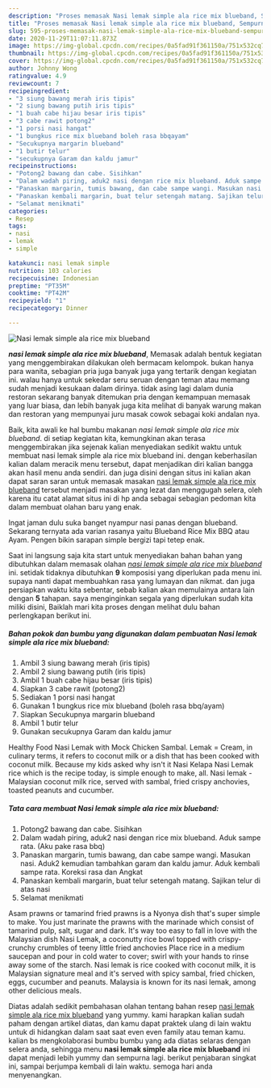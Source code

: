 ```yaml
---
description: "Proses memasak Nasi lemak simple ala rice mix blueband, Sempurna"
title: "Proses memasak Nasi lemak simple ala rice mix blueband, Sempurna"
slug: 595-proses-memasak-nasi-lemak-simple-ala-rice-mix-blueband-sempurna
date: 2020-11-29T11:07:11.873Z
image: https://img-global.cpcdn.com/recipes/0a5fad91f361150a/751x532cq70/nasi-lemak-simple-ala-rice-mix-blueband-foto-resep-utama.jpg
thumbnail: https://img-global.cpcdn.com/recipes/0a5fad91f361150a/751x532cq70/nasi-lemak-simple-ala-rice-mix-blueband-foto-resep-utama.jpg
cover: https://img-global.cpcdn.com/recipes/0a5fad91f361150a/751x532cq70/nasi-lemak-simple-ala-rice-mix-blueband-foto-resep-utama.jpg
author: Johnny Wong
ratingvalue: 4.9
reviewcount: 7
recipeingredient:
- "3 siung bawang merah iris tipis"
- "2 siung bawang putih iris tipis"
- "1 buah cabe hijau besar iris tipis"
- "3 cabe rawit potong2"
- "1 porsi nasi hangat"
- "1 bungkus rice mix blueband boleh rasa bbqayam"
- "Secukupnya margarin blueband"
- "1 butir telur"
- "secukupnya Garam dan kaldu jamur"
recipeinstructions:
- "Potong2 bawang dan cabe. Sisihkan"
- "Dalam wadah piring, aduk2 nasi dengan rice mix blueband. Aduk sampe rata. (Aku pake rasa bbq)"
- "Panaskan margarin, tumis bawang, dan cabe sampe wangi. Masukan nasi. Aduk2 kemudian tambahkan garam dan kaldu jamur. Aduk kembali sampe rata. Koreksi rasa dan Angkat"
- "Panaskan kembali margarin, buat telur setengah matang. Sajikan telur di atas nasi"
- "Selamat menikmati"
categories:
- Resep
tags:
- nasi
- lemak
- simple

katakunci: nasi lemak simple 
nutrition: 103 calories
recipecuisine: Indonesian
preptime: "PT35M"
cooktime: "PT42M"
recipeyield: "1"
recipecategory: Dinner

---
```



![Nasi lemak simple ala rice mix blueband](https://img-global.cpcdn.com/recipes/0a5fad91f361150a/751x532cq70/nasi-lemak-simple-ala-rice-mix-blueband-foto-resep-utama.jpg)

<b><i>nasi lemak simple ala rice mix blueband</i></b>, Memasak adalah bentuk kegiatan yang menggembirakan dilakukan oleh bermacam kelompok. bukan hanya para wanita, sebagian pria juga banyak juga yang tertarik dengan kegiatan ini. walau hanya untuk sekedar seru seruan dengan teman atau memang sudah menjadi kesukaan dalam dirinya. tidak asing lagi dalam dunia restoran sekarang banyak ditemukan pria dengan kemampuan memasak yang luar biasa, dan lebih banyak juga kita melihat di banyak warung makan dan restoran yang mempunyai juru masak cowok sebagai koki andalan nya.

Baik, kita awali ke hal bumbu makanan <i>nasi lemak simple ala rice mix blueband</i>. di setiap kegiatan kita, kemungkinan akan terasa menggembirakan jika sejenak kalian menyediakan sedikit waktu untuk membuat nasi lemak simple ala rice mix blueband ini. dengan keberhasilan kalian dalam meracik menu tersebut, dapat menjadikan diri kalian bangga akan hasil menu anda sendiri. dan juga disini dengan situs ini kalian akan dapat saran saran untuk memasak masakan <u>nasi lemak simple ala rice mix blueband</u> tersebut menjadi masakan yang lezat dan menggugah selera, oleh karena itu catat alamat situs ini di hp anda sebagai sebagian pedoman kita dalam membuat olahan baru yang enak.

Ingat jaman dulu suka banget nyampur nasi panas dengan blueband. Sekarang ternyata ada varian rasanya yaitu Blueband Rice Mix BBQ atau Ayam. Pengen bikin sarapan simple bergizi tapi tetep enak.


Saat ini langsung saja kita start untuk menyediakan bahan bahan yang dibutuhkan dalam memasak olahan <u><i>nasi lemak simple ala rice mix blueband</i></u> ini. setidak tidaknya dibutuhkan <b>9</b> komposisi yang diperlukan pada menu ini. supaya nanti dapat membuahkan rasa yang lumayan dan nikmat. dan juga persiapkan waktu kita sebentar, sebab kalian akan memulainya antara lain dengan <b>5</b> tahapan. saya menginginkan segala yang diperlukan sudah kita miliki disini, Baiklah mari kita proses dengan melihat dulu bahan perlengkapan berikut ini.

<!--inarticleads1-->

##### Bahan pokok dan bumbu yang digunakan dalam pembuatan Nasi lemak simple ala rice mix blueband:

1. Ambil 3 siung bawang merah (iris tipis)
1. Ambil 2 siung bawang putih (iris tipis)
1. Ambil 1 buah cabe hijau besar (iris tipis)
1. Siapkan 3 cabe rawit (potong2)
1. Sediakan 1 porsi nasi hangat
1. Gunakan 1 bungkus rice mix blueband (boleh rasa bbq/ayam)
1. Siapkan Secukupnya margarin blueband
1. Ambil 1 butir telur
1. Gunakan secukupnya Garam dan kaldu jamur


Healthy Food Nasi Lemak with Mock Chicken Sambal. Lemak = Cream, in culinary terms, it refers to coconut milk or a dish that has been cooked with coconut milk. Because my kids asked why isn&#39;t it Nasi Kelapa Nasi Lemak rice which is the recipe today, is simple enough to make, all. Nasi lemak - Malaysian coconut milk rice, served with sambal, fried crispy anchovies, toasted peanuts and cucumber. 

<!--inarticleads2-->

##### Tata cara membuat Nasi lemak simple ala rice mix blueband:

1. Potong2 bawang dan cabe. Sisihkan
1. Dalam wadah piring, aduk2 nasi dengan rice mix blueband. Aduk sampe rata. (Aku pake rasa bbq)
1. Panaskan margarin, tumis bawang, dan cabe sampe wangi. Masukan nasi. Aduk2 kemudian tambahkan garam dan kaldu jamur. Aduk kembali sampe rata. Koreksi rasa dan Angkat
1. Panaskan kembali margarin, buat telur setengah matang. Sajikan telur di atas nasi
1. Selamat menikmati


Asam prawns or tamarind fried prawns is a Nyonya dish that&#39;s super simple to make. You just marinate the prawns with the marinade which consist of tamarind pulp, salt, sugar and dark. It&#39;s way too easy to fall in love with the Malaysian dish Nasi Lemak, a coconutty rice bowl topped with crispy-crunchy crumbles of teeny little fried anchovies Place rice in a medium saucepan and pour in cold water to cover; swirl with your hands to rinse away some of the starch. Nasi lemak is rice cooked with coconut milk, it is Malaysian signature meal and it&#39;s served with spicy sambal, fried chicken, eggs, cucumber and peanuts. Malaysia is known for its nasi lemak, among other delicious meals. 

Diatas adalah sedikit pembahasan olahan tentang bahan resep <u>nasi lemak simple ala rice mix blueband</u> yang yummy. kami harapkan kalian sudah paham dengan artikel diatas, dan kamu dapat praktek ulang di lain waktu untuk di hidangkan dalam saat saat even even family atau teman kamu. kalian bs mengkolaborasi bumbu bumbu yang ada diatas selaras dengan selera anda, sehingga menu <b>nasi lemak simple ala rice mix blueband</b> ini dapat menjadi lebih yummy dan sempurna lagi. berikut penjabaran singkat ini, sampai berjumpa kembali di lain waktu. semoga hari anda menyenangkan.
